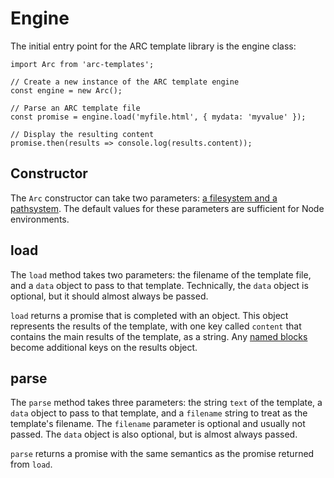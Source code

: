 # Engine

The initial entry point for the ARC template library is the engine class:

    import Arc from 'arc-templates';
    
    // Create a new instance of the ARC template engine
    const engine = new Arc();
    
    // Parse an ARC template file
    const promise = engine.load('myfile.html', { mydata: 'myvalue' });
    
    // Display the resulting content
    promise.then(results => console.log(results.content));

## Constructor

The `Arc` constructor can take two parameters: [a filesystem and a pathsystem](filesystem.md). The default values for these parameters are sufficient for Node environments.

## load

The `load` method takes two parameters: the filename of the template file, and a `data` object to pass to that template. Technically, the `data` object is optional, but it should almost always be passed.

`load` returns a promise that is completed with an object. This object represents the results of the template, with one key called `content` that contains the main results of the template, as a string. Any [named blocks](layout.md) become additional keys on the results object.

## parse

The `parse` method takes three parameters: the string `text` of the template, a `data` object to pass to that template, and a `filename` string to treat as the template's filename. The `filename` parameter is optional and usually not passed. The `data` object is also optional, but is almost always passed.
  
`parse` returns a promise with the same semantics as the promise returned from `load`.
